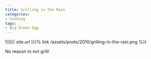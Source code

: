 ```yaml
---
title: Grilling in the Rain
categories:
- Cooking
tags:
- Big Green Egg
---
```


![]({{ site.url }}{% link /assets/posts/2010/grilling-in-the-rain.png %})
  



No reason to not grill!
